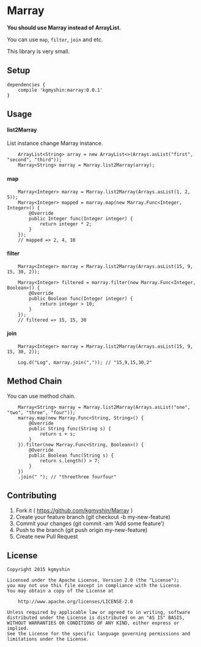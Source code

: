 # Marray

**You should use Marray instead of ArrayList.**

You can use `map`, `filter`, `join` and etc.

This library is very small.

## Setup

```
dependencies {
    compile 'kgmyshin:marray:0.0.1'
}
```

## Usage

#### list2Marray

List instance change Marray instance.

```
    ArrayList<String> array = new ArrayList<>(Arrays.asList("first", "second", "third"));
    Marray<String> marray = Marray.list2Marray(array);
```

#### map

```
    Marray<Integer> marray = Marray.list2Marray(Arrays.asList(1, 2, 5));
    Marray<Integer> mapped = marray.map(new Marray.Func<Integer, Integer>() {
        @Override
        public Integer func(Integer integer) {
            return integer * 2;
        }
    });
    // mapped => 2, 4, 10
```

#### filter

```
    Marray<Integer> marray = Marray.list2Marray(Arrays.asList(15, 9, 15, 30, 2));

    Marray<Integer> filtered = marray.filter(new Marray.Func<Integer, Boolean>() {
        @Override
        public Boolean func(Integer integer) {
            return integer > 10;
        }
    });
    // filtered => 15, 15, 30
```

#### join

```
    Marray<Integer> marray = Marray.list2Marray(Arrays.asList(15, 9, 15, 30, 2));

    Log.d("Log", marray.join(",")); // "15,9,15,30,2"
```

## Method Chain

You can use method chain.

```
    Marray<String> marray = Marray.list2Marray(Arrays.asList("one", "two", "three", "four"));
    marray.map(new Marray.Func<String, String>() {
        @Override
        public String func(String s) {
            return s + s;
        }
    }).filter(new Marray.Func<String, Boolean>() {
        @Override
        public Boolean func(String s) {
            return s.length() > 7;
        }
    })
    .join(" "); // "threethree fourfour"
```

## Contributing

1. Fork it ( https://github.com/kgmyshin/Marray )
2. Create your feature branch (git checkout -b my-new-feature)
3. Commit your changes (git commit -am 'Add some feature')
4. Push to the branch (git push origin my-new-feature)
5. Create new Pull Request

## License

```
Copyright 2015 kgmyshin

Licensed under the Apache License, Version 2.0 (the "License");
you may not use this file except in compliance with the License.
You may obtain a copy of the License at

    http://www.apache.org/licenses/LICENSE-2.0

Unless required by applicable law or agreed to in writing, software
distributed under the License is distributed on an "AS IS" BASIS,
WITHOUT WARRANTIES OR CONDITIONS OF ANY KIND, either express or implied.
See the License for the specific language governing permissions and
limitations under the License.
```
